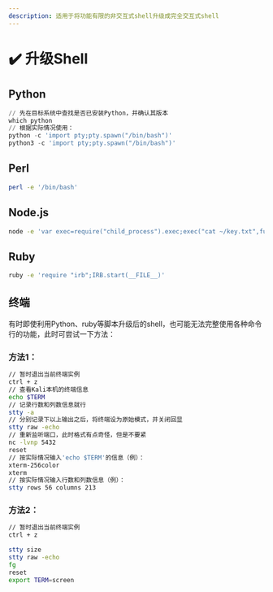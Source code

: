 ```yaml
---
description: 适用于将功能有限的非交互式shell升级成完全交互式shell
---
```


# ✔️ 升级Shell

## Python

```python
// 先在目标系统中查找是否已安装Python，并确认其版本
which python
// 根据实际情况使用：
python -c 'import pty;pty.spawn("/bin/bash")'
python3 -c 'import pty;pty.spawn("/bin/bash")'
```

## Perl

```bash
perl -e '/bin/bash'
```



## Node.js

```bash
node -e 'var exec=require("child_process").exec;exec("cat ~/key.txt",function(error,stdOut,stdErr){console.log(stdOut);});'
```



## Ruby

```bash
ruby -e 'require "irb";IRB.start(__FILE__)'
```



## 终端

有时即使利用Python、ruby等脚本升级后的shell，也可能无法完整使用各种命令行的功能，此时可尝试一下方法：

### 方法1：

```bash
// 暂时退出当前终端实例
ctrl + z
// 查看Kali本机的终端信息
echo $TERM
// 记录行数和列数信息就行
stty -a
// 分别记录下以上输出之后，将终端设为原始模式，并关闭回显
stty raw -echo
// 重新监听端口，此时格式有点奇怪，但是不要紧
nc -lvnp 5432
reset
// 按实际情况输入'echo $TERM'的信息（例）：
xterm-256color
xterm
// 按实际情况输入行数和列数信息（例）：
stty rows 56 columns 213
```

### 方法2：

```bash
// 暂时退出当前终端实例
ctrl + z

stty size
stty raw -echo
fg
reset
export TERM=screen
```
